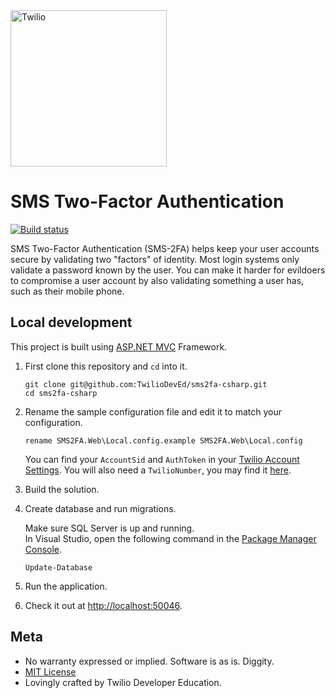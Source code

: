 <a href="https://www.twilio.com">
  <img src="https://static0.twilio.com/marketing/bundles/marketing/img/logos/wordmark-red.svg" alt="Twilio" width="250" />
</a>

# SMS Two-Factor Authentication

[![Build status](https://ci.appveyor.com/api/projects/status/bi338rcmhm1x9bx4?svg=true)](https://ci.appveyor.com/project/TwilioDevEd/sms2fa-csharp)

SMS Two-Factor Authentication (SMS-2FA) helps keep your user accounts secure by validating two "factors" of identity. Most login systems only validate a password known by the user. You can make it harder for evildoers to compromise a user account by also validating something a user has, such as their mobile phone.

## Local development

This project is built using [ASP.NET MVC](http://www.asp.net/mvc) Framework.

1. First clone this repository and `cd` into it.

   ```shell
   git clone git@github.com:TwilioDevEd/sms2fa-csharp.git
   cd sms2fa-csharp
   ```

1. Rename the sample configuration file and edit it to match your configuration.

   ```shell
   rename SMS2FA.Web\Local.config.example SMS2FA.Web\Local.config
   ```

   You can find your `AccountSid` and `AuthToken` in your
   [Twilio Account Settings](https://www.twilio.com/user/account/settings).
   You will also need a `TwilioNumber`, you may find it [here](https://www.twilio.com/user/account/phone-numbers/incoming).

1. Build the solution.

1. Create database and run migrations.

   Make sure SQL Server is up and running.  
   In Visual Studio, open the following command in the [Package Manager
   Console](https://docs.nuget.org/consume/package-manager-console).

   ```shell
   Update-Database
   ```

1. Run the application.

1. Check it out at [http://localhost:50046](http://localhost:50046).

## Meta

* No warranty expressed or implied. Software is as is. Diggity.
* [MIT License](http://www.opensource.org/licenses/mit-license.html)
* Lovingly crafted by Twilio Developer Education.
